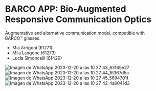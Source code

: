 # BARCO APP: Bio-Augmented Responsive Communication Optics

Augmentative and alternative communication model, compatible with BARCO™ glasses.

- Mia Arrigoni (61271)
- Mila Langone (61273)
- Lucía Simoncelli (61429)


![Imagen de WhatsApp 2023-12-20 a las 10 27 43_63165e27](https://github.com/lusimoncelli/barco-aac/assets/89553721/b965be47-84be-4c5d-bcc7-b62e8776b94a)
![Imagen de WhatsApp 2023-12-20 a las 10 27 44_16367d5a](https://github.com/lusimoncelli/barco-aac/assets/89553721/f73f780c-4fa0-45cc-80d6-9351cf40e411)
![Imagen de WhatsApp 2023-12-20 a las 10 27 45_5694701f](https://github.com/lusimoncelli/barco-aac/assets/89553721/9b3afa51-b3dd-4080-8e7f-daea57229cf7)
![Imagen de WhatsApp 2023-12-20 a las 10 27 42_4a6041d3](https://github.com/lusimoncelli/barco-aac/assets/89553721/55957d5b-62ce-4634-aaf8-aeb07e3943ee)

